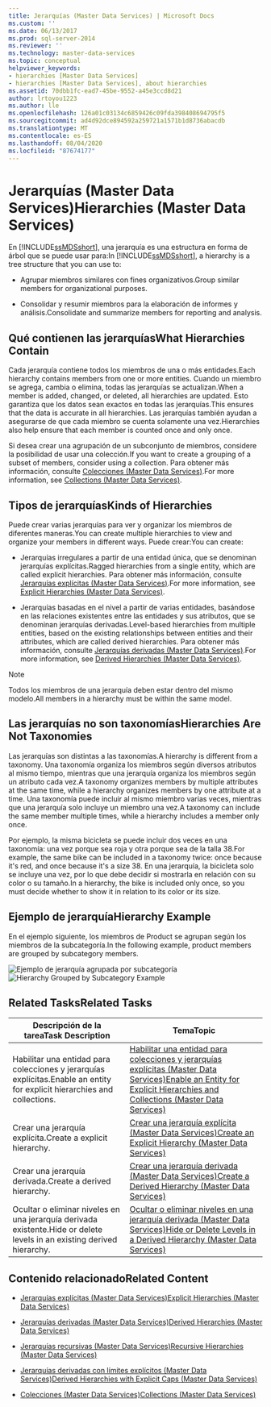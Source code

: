 ```yaml
---
title: Jerarquías (Master Data Services) | Microsoft Docs
ms.custom: ''
ms.date: 06/13/2017
ms.prod: sql-server-2014
ms.reviewer: ''
ms.technology: master-data-services
ms.topic: conceptual
helpviewer_keywords:
- hierarchies [Master Data Services]
- hierarchies [Master Data Services], about hierarchies
ms.assetid: 70dbb1fc-ead7-45be-9552-a45e3ccd8d21
author: lrtoyou1223
ms.author: lle
ms.openlocfilehash: 126a01c03134c6859426c09fda398408694795f5
ms.sourcegitcommit: ad4d92dce894592a259721a1571b1d8736abacdb
ms.translationtype: MT
ms.contentlocale: es-ES
ms.lasthandoff: 08/04/2020
ms.locfileid: "87674177"
---
```

# <a name="hierarchies-master-data-services"></a><span data-ttu-id="c535d-102">Jerarquías (Master Data Services)</span><span class="sxs-lookup"><span data-stu-id="c535d-102">Hierarchies (Master Data Services)</span></span>
  <span data-ttu-id="c535d-103">En [!INCLUDE[ssMDSshort](../includes/ssmdsshort-md.md)], una jerarquía es una estructura en forma de árbol que se puede usar para:</span><span class="sxs-lookup"><span data-stu-id="c535d-103">In [!INCLUDE[ssMDSshort](../includes/ssmdsshort-md.md)], a hierarchy is a tree structure that you can use to:</span></span>

-   <span data-ttu-id="c535d-104">Agrupar miembros similares con fines organizativos.</span><span class="sxs-lookup"><span data-stu-id="c535d-104">Group similar members for organizational purposes.</span></span>

-   <span data-ttu-id="c535d-105">Consolidar y resumir miembros para la elaboración de informes y análisis.</span><span class="sxs-lookup"><span data-stu-id="c535d-105">Consolidate and summarize members for reporting and analysis.</span></span>

## <a name="what-hierarchies-contain"></a><span data-ttu-id="c535d-106">Qué contienen las jerarquías</span><span class="sxs-lookup"><span data-stu-id="c535d-106">What Hierarchies Contain</span></span>
 <span data-ttu-id="c535d-107">Cada jerarquía contiene todos los miembros de una o más entidades.</span><span class="sxs-lookup"><span data-stu-id="c535d-107">Each hierarchy contains members from one or more entities.</span></span> <span data-ttu-id="c535d-108">Cuando un miembro se agrega, cambia o elimina, todas las jerarquías se actualizan.</span><span class="sxs-lookup"><span data-stu-id="c535d-108">When a member is added, changed, or deleted, all hierarchies are updated.</span></span> <span data-ttu-id="c535d-109">Esto garantiza que los datos sean exactos en todas las jerarquías.</span><span class="sxs-lookup"><span data-stu-id="c535d-109">This ensures that the data is accurate in all hierarchies.</span></span> <span data-ttu-id="c535d-110">Las jerarquías también ayudan a asegurarse de que cada miembro se cuenta solamente una vez.</span><span class="sxs-lookup"><span data-stu-id="c535d-110">Hierarchies also help ensure that each member is counted once and only once.</span></span>

 <span data-ttu-id="c535d-111">Si desea crear una agrupación de un subconjunto de miembros, considere la posibilidad de usar una colección.</span><span class="sxs-lookup"><span data-stu-id="c535d-111">If you want to create a grouping of a subset of members, consider using a collection.</span></span> <span data-ttu-id="c535d-112">Para obtener más información, consulte [Colecciones &#40;Master Data Services&#41;](collections-master-data-services.md).</span><span class="sxs-lookup"><span data-stu-id="c535d-112">For more information, see [Collections &#40;Master Data Services&#41;](collections-master-data-services.md).</span></span>

## <a name="kinds-of-hierarchies"></a><span data-ttu-id="c535d-113">Tipos de jerarquías</span><span class="sxs-lookup"><span data-stu-id="c535d-113">Kinds of Hierarchies</span></span>
 <span data-ttu-id="c535d-114">Puede crear varias jerarquías para ver y organizar los miembros de diferentes maneras.</span><span class="sxs-lookup"><span data-stu-id="c535d-114">You can create multiple hierarchies to view and organize your members in different ways.</span></span> <span data-ttu-id="c535d-115">Puede crear:</span><span class="sxs-lookup"><span data-stu-id="c535d-115">You can create:</span></span>

-   <span data-ttu-id="c535d-116">Jerarquías irregulares a partir de una entidad única, que se denominan jerarquías explícitas.</span><span class="sxs-lookup"><span data-stu-id="c535d-116">Ragged hierarchies from a single entity, which are called explicit hierarchies.</span></span> <span data-ttu-id="c535d-117">Para obtener más información, consulte [Jerarquías explícitas &#40;Master Data Services&#41;](../../2014/master-data-services/explicit-hierarchies-master-data-services.md).</span><span class="sxs-lookup"><span data-stu-id="c535d-117">For more information, see [Explicit Hierarchies &#40;Master Data Services&#41;](../../2014/master-data-services/explicit-hierarchies-master-data-services.md).</span></span>

-   <span data-ttu-id="c535d-118">Jerarquías basadas en el nivel a partir de varias entidades, basándose en las relaciones existentes entre las entidades y sus atributos, que se denominan jerarquías derivadas.</span><span class="sxs-lookup"><span data-stu-id="c535d-118">Level-based hierarchies from multiple entities, based on the existing relationships between entities and their attributes, which are called derived hierarchies.</span></span> <span data-ttu-id="c535d-119">Para obtener más información, consulte [Jerarquías derivadas &#40;Master Data Services&#41;](../../2014/master-data-services/derived-hierarchies-master-data-services.md).</span><span class="sxs-lookup"><span data-stu-id="c535d-119">For more information, see [Derived Hierarchies &#40;Master Data Services&#41;](../../2014/master-data-services/derived-hierarchies-master-data-services.md).</span></span>

> [!NOTE]
>  <span data-ttu-id="c535d-120">Todos los miembros de una jerarquía deben estar dentro del mismo modelo.</span><span class="sxs-lookup"><span data-stu-id="c535d-120">All members in a hierarchy must be within the same model.</span></span>

## <a name="hierarchies-are-not-taxonomies"></a><span data-ttu-id="c535d-121">Las jerarquías no son taxonomías</span><span class="sxs-lookup"><span data-stu-id="c535d-121">Hierarchies Are Not Taxonomies</span></span>
 <span data-ttu-id="c535d-122">Las jerarquías son distintas a las taxonomías.</span><span class="sxs-lookup"><span data-stu-id="c535d-122">A hierarchy is different from a taxonomy.</span></span> <span data-ttu-id="c535d-123">Una taxonomía organiza los miembros según diversos atributos al mismo tiempo, mientras que una jerarquía organiza los miembros según un atributo cada vez.</span><span class="sxs-lookup"><span data-stu-id="c535d-123">A taxonomy organizes members by multiple attributes at the same time, while a hierarchy organizes members by one attribute at a time.</span></span> <span data-ttu-id="c535d-124">Una taxonomía puede incluir al mismo miembro varias veces, mientras que una jerarquía solo incluye un miembro una vez.</span><span class="sxs-lookup"><span data-stu-id="c535d-124">A taxonomy can include the same member multiple times, while a hierarchy includes a member only once.</span></span>

 <span data-ttu-id="c535d-125">Por ejemplo, la misma bicicleta se puede incluir dos veces en una taxonomía: una vez porque sea roja y otra porque sea de la talla 38.</span><span class="sxs-lookup"><span data-stu-id="c535d-125">For example, the same bike can be included in a taxonomy twice: once because it's red, and once because it's a size 38.</span></span> <span data-ttu-id="c535d-126">En una jerarquía, la bicicleta solo se incluye una vez, por lo que debe decidir si mostrarla en relación con su color o su tamaño.</span><span class="sxs-lookup"><span data-stu-id="c535d-126">In a hierarchy, the bike is included only once, so you must decide whether to show it in relation to its color or its size.</span></span>

## <a name="hierarchy-example"></a><span data-ttu-id="c535d-127">Ejemplo de jerarquía</span><span class="sxs-lookup"><span data-stu-id="c535d-127">Hierarchy Example</span></span>
 <span data-ttu-id="c535d-128">En el ejemplo siguiente, los miembros de Product se agrupan según los miembros de la subcategoría.</span><span class="sxs-lookup"><span data-stu-id="c535d-128">In the following example, product members are grouped by subcategory members.</span></span>

 <span data-ttu-id="c535d-129">![Ejemplo de jerarquía agrupada por subcategoría](../../2014/master-data-services/media/mds-conc-hierarchy.gif "Ejemplo de jerarquía agrupada por subcategoría")</span><span class="sxs-lookup"><span data-stu-id="c535d-129">![Hierarchy Grouped by Subcategory Example](../../2014/master-data-services/media/mds-conc-hierarchy.gif "Hierarchy Grouped by Subcategory Example")</span></span>

## <a name="related-tasks"></a><span data-ttu-id="c535d-130">Related Tasks</span><span class="sxs-lookup"><span data-stu-id="c535d-130">Related Tasks</span></span>

|<span data-ttu-id="c535d-131">Descripción de la tarea</span><span class="sxs-lookup"><span data-stu-id="c535d-131">Task Description</span></span>|<span data-ttu-id="c535d-132">Tema</span><span class="sxs-lookup"><span data-stu-id="c535d-132">Topic</span></span>|
|----------------------|-----------|
|<span data-ttu-id="c535d-133">Habilitar una entidad para colecciones y jerarquías explícitas.</span><span class="sxs-lookup"><span data-stu-id="c535d-133">Enable an entity for explicit hierarchies and collections.</span></span>|[<span data-ttu-id="c535d-134">Habilitar una entidad para colecciones y jerarquías explícitas &#40;Master Data Services&#41;</span><span class="sxs-lookup"><span data-stu-id="c535d-134">Enable an Entity for Explicit Hierarchies and Collections &#40;Master Data Services&#41;</span></span>](../../2014/master-data-services/enable-an-entity-for-explicit-hierarchies-and-collections-master-data-services.md)|
|<span data-ttu-id="c535d-135">Crear una jerarquía explícita.</span><span class="sxs-lookup"><span data-stu-id="c535d-135">Create a explicit hierarchy.</span></span>|[<span data-ttu-id="c535d-136">Crear una jerarquía explícita &#40;Master Data Services&#41;</span><span class="sxs-lookup"><span data-stu-id="c535d-136">Create an Explicit Hierarchy &#40;Master Data Services&#41;</span></span>](../../2014/master-data-services/create-an-explicit-hierarchy-master-data-services.md)|
|<span data-ttu-id="c535d-137">Crear una jerarquía derivada.</span><span class="sxs-lookup"><span data-stu-id="c535d-137">Create a derived hierarchy.</span></span>|[<span data-ttu-id="c535d-138">Crear una jerarquía derivada &#40;Master Data Services&#41;</span><span class="sxs-lookup"><span data-stu-id="c535d-138">Create a Derived Hierarchy &#40;Master Data Services&#41;</span></span>](../../2014/master-data-services/create-a-derived-hierarchy-master-data-services.md)|
|<span data-ttu-id="c535d-139">Ocultar o eliminar niveles en una jerarquía derivada existente.</span><span class="sxs-lookup"><span data-stu-id="c535d-139">Hide or delete levels in an existing derived hierarchy.</span></span>|[<span data-ttu-id="c535d-140">Ocultar o eliminar niveles en una jerarquía derivada &#40;Master Data Services&#41;</span><span class="sxs-lookup"><span data-stu-id="c535d-140">Hide or Delete Levels in a Derived Hierarchy &#40;Master Data Services&#41;</span></span>](../../2014/master-data-services/hide-or-delete-levels-in-a-derived-hierarchy-master-data-services.md)|

## <a name="related-content"></a><span data-ttu-id="c535d-141">Contenido relacionado</span><span class="sxs-lookup"><span data-stu-id="c535d-141">Related Content</span></span>

-   [<span data-ttu-id="c535d-142">Jerarquías explícitas &#40;Master Data Services&#41;</span><span class="sxs-lookup"><span data-stu-id="c535d-142">Explicit Hierarchies &#40;Master Data Services&#41;</span></span>](../../2014/master-data-services/explicit-hierarchies-master-data-services.md)

-   [<span data-ttu-id="c535d-143">Jerarquías derivadas &#40;Master Data Services&#41;</span><span class="sxs-lookup"><span data-stu-id="c535d-143">Derived Hierarchies &#40;Master Data Services&#41;</span></span>](../../2014/master-data-services/derived-hierarchies-master-data-services.md)

-   [<span data-ttu-id="c535d-144">Jerarquías recursivas &#40;Master Data Services&#41;</span><span class="sxs-lookup"><span data-stu-id="c535d-144">Recursive Hierarchies &#40;Master Data Services&#41;</span></span>](../../2014/master-data-services/recursive-hierarchies-master-data-services.md)

-   [<span data-ttu-id="c535d-145">Jerarquías derivadas con límites explícitos &#40;Master Data Services&#41;</span><span class="sxs-lookup"><span data-stu-id="c535d-145">Derived Hierarchies with Explicit Caps &#40;Master Data Services&#41;</span></span>](../../2014/master-data-services/derived-hierarchies-with-explicit-caps-master-data-services.md)

-   [<span data-ttu-id="c535d-146">Colecciones &#40;Master Data Services&#41;</span><span class="sxs-lookup"><span data-stu-id="c535d-146">Collections &#40;Master Data Services&#41;</span></span>](collections-master-data-services.md)


